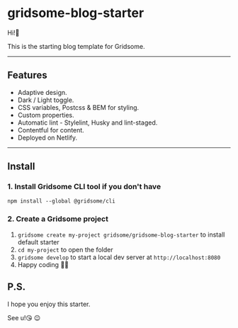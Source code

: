 # gridsome-blog-starter

Hi!👋

This is the starting blog template for Gridsome.

---

## Features

* Adaptive design.
* Dark / Light toggle.
* CSS variables, Postcss & BEM for styling.
* Сustom properties.
* Automatic lint - Stylelint, Husky and lint-staged.
* Contentful for content.
* Deployed on Netlify.

---

## Install

### 1. Install Gridsome CLI tool if you don't have

`npm install --global @gridsome/cli`

### 2. Create a Gridsome project

1. `gridsome create my-project gridsome/gridsome-blog-starter` to install default starter
2. `cd my-project` to open the folder
3. `gridsome develop` to start a local dev server at `http://localhost:8080`
4. Happy coding 🎉🙌

## P.S.

I hope you enjoy this starter. 

See u!😘 😉
